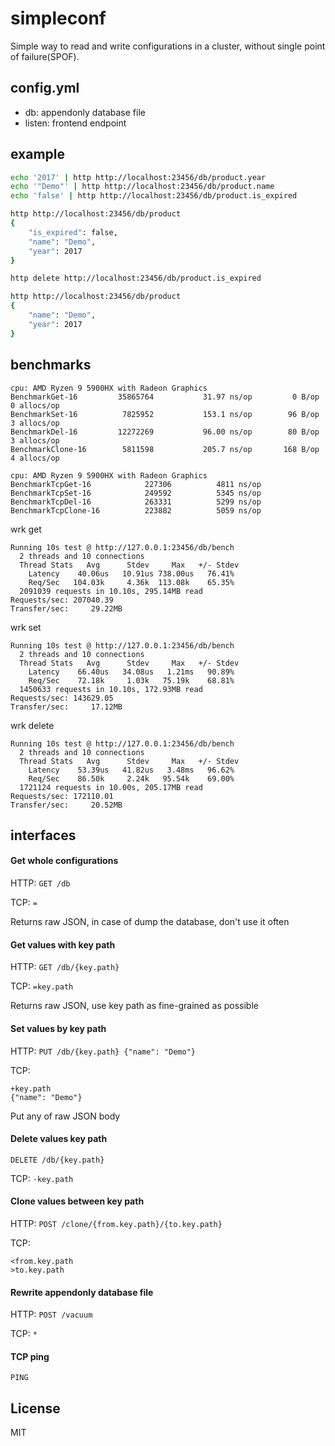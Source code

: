 # simpleconf

Simple way to read and write configurations in a cluster, without single point of failure(SPOF).

## config.yml

- db: appendonly database file
- listen: frontend endpoint

## example

```bash
echo '2017' | http http://localhost:23456/db/product.year
echo '"Demo"' | http http://localhost:23456/db/product.name
echo 'false' | http http://localhost:23456/db/product.is_expired

http http://localhost:23456/db/product
{
    "is_expired": false, 
    "name": "Demo", 
    "year": 2017
}

http delete http://localhost:23456/db/product.is_expired

http http://localhost:23456/db/product
{
    "name": "Demo", 
    "year": 2017
}
```

## benchmarks

```
cpu: AMD Ryzen 9 5900HX with Radeon Graphics
BenchmarkGet-16      	35865764	       31.97 ns/op	       0 B/op	       0 allocs/op
BenchmarkSet-16      	 7825952	       153.1 ns/op	      96 B/op	       3 allocs/op
BenchmarkDel-16      	12272269	       96.00 ns/op	      80 B/op	       3 allocs/op
BenchmarkClone-16    	 5811598	       205.7 ns/op	     168 B/op	       4 allocs/op
```

```
cpu: AMD Ryzen 9 5900HX with Radeon Graphics
BenchmarkTcpGet-16      	  227306	      4811 ns/op
BenchmarkTcpSet-16      	  249592	      5345 ns/op
BenchmarkTcpDel-16      	  263331	      5299 ns/op
BenchmarkTcpClone-16    	  223882	      5059 ns/op
```

wrk get

```
Running 10s test @ http://127.0.0.1:23456/db/bench
  2 threads and 10 connections
  Thread Stats   Avg      Stdev     Max   +/- Stdev
    Latency    40.06us   10.91us 738.00us   76.41%
    Req/Sec   104.03k     4.36k  113.08k    65.35%
  2091039 requests in 10.10s, 295.14MB read
Requests/sec: 207040.39
Transfer/sec:     29.22MB
```

wrk set

```
Running 10s test @ http://127.0.0.1:23456/db/bench
  2 threads and 10 connections
  Thread Stats   Avg      Stdev     Max   +/- Stdev
    Latency    66.40us   34.08us   1.21ms   90.89%
    Req/Sec    72.18k     1.03k   75.19k    68.81%
  1450633 requests in 10.10s, 172.93MB read
Requests/sec: 143629.05
Transfer/sec:     17.12MB
```

wrk delete

```
Running 10s test @ http://127.0.0.1:23456/db/bench
  2 threads and 10 connections
  Thread Stats   Avg      Stdev     Max   +/- Stdev
    Latency    53.39us   41.82us   3.48ms   96.62%
    Req/Sec    86.50k     2.24k   95.54k    69.00%
  1721124 requests in 10.00s, 205.17MB read
Requests/sec: 172110.01
Transfer/sec:     20.52MB
```

## interfaces

#### Get whole configurations

HTTP:
`GET /db`

TCP:
`=`

Returns raw JSON, in case of dump the database, don't use it often

#### Get values with key path

HTTP:
`GET /db/{key.path}`

TCP:
`=key.path`

Returns raw JSON, use key path as fine-grained as possible

#### Set values by key path

HTTP:
`PUT /db/{key.path} {"name": "Demo"}`

TCP:
```
+key.path
{"name": "Demo"}
```

Put any of raw JSON body

#### Delete values key path

`DELETE /db/{key.path}`

TCP:
`-key.path`

#### Clone values between key path

HTTP:
`POST /clone/{from.key.path}/{to.key.path}`

TCP:
```
<from.key.path
>to.key.path
```

#### Rewrite appendonly database file

HTTP:
`POST /vacuum`

TCP:
`*`

#### TCP ping

`PING`

## License 

MIT
